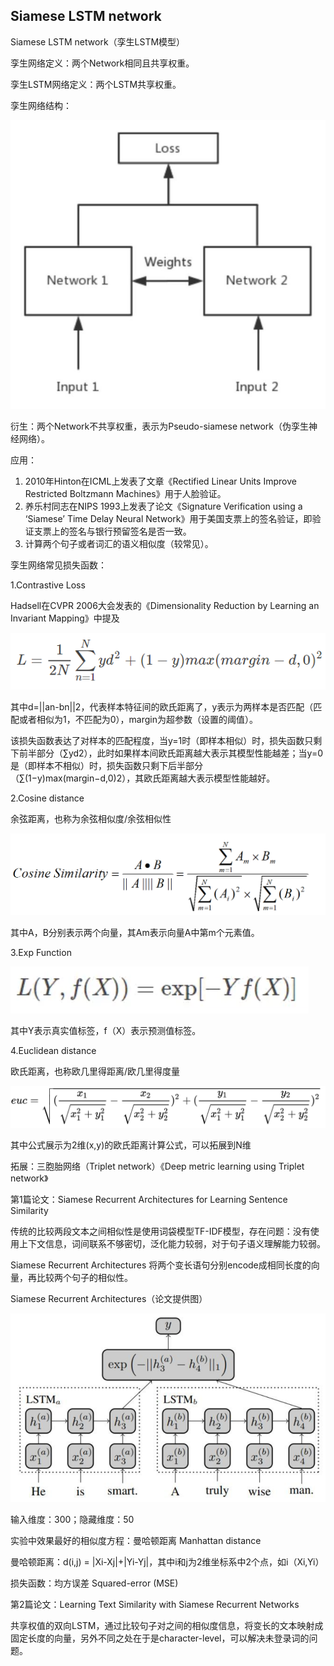 ## Siamese LSTM network

Siamese LSTM network（孪生LSTM模型）

孪生网络定义：两个Network相同且共享权重。

孪生LSTM网络定义：两个LSTM共享权重。

孪生网络结构：

<img src="https://github.com/jm199504/BioNLP/blob/master/Guojunming/SiameseLSTM/images/1.jpg">

衍生：两个Network不共享权重，表示为Pseudo-siamese network（伪孪生神经网络）。

应用：

1. 2010年Hinton在ICML上发表了文章《Rectified Linear Units Improve Restricted Boltzmann Machines》用于人脸验证。
2. 养乐村同志在NIPS 1993上发表了论文《Signature Verification using a ‘Siamese’ Time Delay Neural Network》用于美国支票上的签名验证，即验证支票上的签名与银行预留签名是否一致。
3. 计算两个句子或者词汇的语义相似度（较常见）。

孪生网络常见损失函数：

1.Contrastive Loss

Hadsell在CVPR 2006大会发表的《Dimensionality Reduction by Learning an Invariant Mapping》中提及

<img src="https://github.com/jm199504/BioNLP/blob/master/Guojunming/SiameseLSTM/images/2.png">

其中d=||an-bn||2，代表样本特征间的欧氏距离了，y表示为两样本是否匹配（匹配或者相似为1，不匹配为0），margin为超参数（设置的阈值）。

该损失函数表达了对样本的匹配程度，当y=1时（即样本相似）时，损失函数只剩下前半部分（∑yd2），此时如果样本间欧氏距离越大表示其模型性能越差；当y=0是（即样本不相似）时，损失函数只剩下后半部分（∑(1−y)max(margin−d,0)2），其欧氏距离越大表示模型性能越好。

2.Cosine distance

余弦距离，也称为余弦相似度/余弦相似性

<img src="https://github.com/jm199504/BioNLP/blob/master/Guojunming/SiameseLSTM/images/3.png">

其中A，B分别表示两个向量，其Am表示向量A中第m个元素值。

3.Exp Function

<img src="https://github.com/jm199504/BioNLP/blob/master/Guojunming/SiameseLSTM/images/4.png">

其中Y表示真实值标签，f（X）表示预测值标签。

4.Euclidean      distance

欧氏距离，也称欧几里得距离/欧几里得度量

<img src="https://github.com/jm199504/BioNLP/blob/master/Guojunming/SiameseLSTM/images/5.png">

其中公式展示为2维(x,y)的欧氏距离计算公式，可以拓展到N维

拓展：三胞胎网络（Triplet network）《Deep metric learning using Triplet network》

第1篇论文：Siamese Recurrent Architectures for Learning Sentence Similarity

传统的比较两段文本之间相似性是使用词袋模型TF-IDF模型，存在问题：没有使用上下文信息，词间联系不够密切，泛化能力较弱，对于句子语义理解能力较弱。

Siamese Recurrent Architectures 将两个变长语句分别encode成相同长度的向量，再比较两个句子的相似性。

Siamese Recurrent Architectures（论文提供图）

<img src="https://github.com/jm199504/BioNLP/blob/master/Guojunming/SiameseLSTM/images/6.png">

输入维度：300；隐藏维度：50

实验中效果最好的相似度方程：曼哈顿距离 Manhattan distance


曼哈顿距离：d(i,j) = |Xi-Xj|+|Yi-Yj|，其中i和j为2维坐标系中2个点，如i（Xi,Yi）

 
损失函数：均方误差 Squared-error (MSE)

 
第2篇论文：Learning Text Similarity with Siamese Recurrent Networks


共享权值的双向LSTM，通过比较句子对之间的相似度信息，将变长的文本映射成固定长度的向量，另外不同之处在于是character-level，可以解决未登录词的问题。

